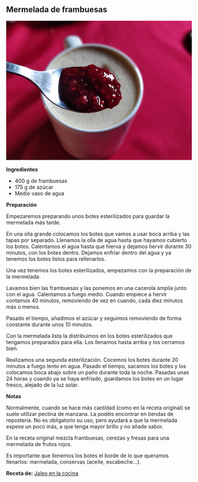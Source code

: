 ## Mermelada de frambuesas

![Mermelada de frambuesas](../../uploads/images/mermelada-de-frambuesa.jpg "Mermelada de frambuesas")

**Ingredientes**

- 400 g de frambuesas
- 175 g de azúcar
- Medio vaso de agua

**Preparación**

Empezaremos preparando unos botes esterilizados para guardar la mermelada más tarde.

En una olla grande colocamos los botes que vamos a usar boca arriba y las tapas por separado. Llenamos la olla de agua hasta que hayamos cubierto los botes. Calentamos el agua hasta que hierva y dejamos hervir durante 30 minutos, con los botes dentro. Dejamos enfriar dentro del agua y ya tenemos los botes listos para rellenarlos.

Una vez tenemos los botes esterilizados, empezamos con la preparación de la mermelada.

Lavamos bien las frambuesas y las ponemos en una cacerola amplia junto con el agua. Calentamos a fuego medio. Cuando empiece a hervir contamos 40 minutos, removiendo de vez en cuando, cada diez minutos más o menos.

Pasado el tiempo, añadimos el azúcar y seguimos removiendo de forma constante durante unos 10 minutos.

Con la mermelada lista la distribuimos en los botes esterilizados que tengamos preparados para ella. Los llenamos hasta arriba y los cerramos bien.

Realizamos una segunda esterilización. Cocemos los botes durante 20 minutos a fuego lento en agua. Pasado el tiempo, sacamos los botes y los colocamos boca abajo sobre un paño durante toda la noche. Pasadas unas 24 horas y cuando ya se haya enfriado, guardamos los botes en un lugar fresco, alejado de la luz solar.

**Notas**

Normalmente, cuando se hace más cantidad (como en la receta original) se suele utilizar pectina de manzana. La podéis encontrar en tiendas de repostería. No es obligatorio su uso, pero ayudará a que la mermelada espese un poco más, a que tenga mayor brillo y no añade sabor.

En la receta original mezcla frambuesas, cerezas y fresas para una mermelada de frutos rojos.

Es importante que llenemos los botes el borde de lo que queramos llenarlos: mermelada, conservas (aceite, escabeche...).

**Receta de:** [Jaleo en la cocina](http://www.jaleoenlacocina.com/2016/06/mermelada-de-frutos-rojos-como-estirilizar-botes.html)